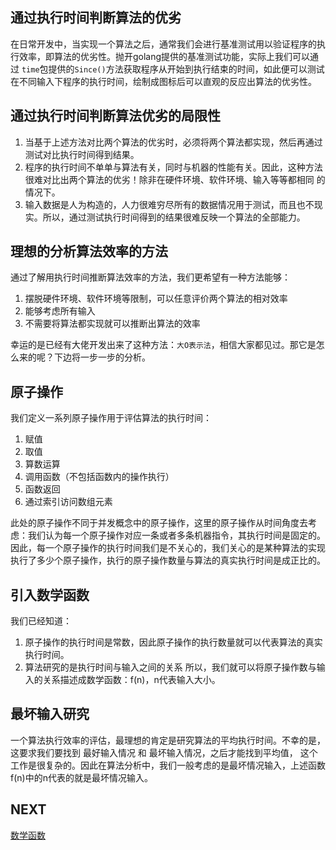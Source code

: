 ## 通过执行时间判断算法的优劣
在日常开发中，当实现一个算法之后，通常我们会进行基准测试用以验证程序的执行效率，即算法的优劣性。抛开golang提供的基准测试功能，实际上我们可以通过
`time`包提供的`Since()`方法获取程序从开始到执行结束的时间，如此便可以测试在不同输入下程序的执行时间，绘制成图标后可以直观的反应出算法的优劣性。

## 通过执行时间判断算法优劣的局限性
1. 当基于上述方法对比两个算法的优劣时，必须将两个算法都实现，然后再通过测试对比执行时间得到结果。  
2. 程序的执行时间不单单与算法有关，同时与机器的性能有关。因此，这种方法很难对比出两个算法的优劣！除非在硬件环境、软件环境、输入等等都相同
的情况下。  
3. 输入数据是人为构造的，人力很难穷尽所有的数据情况用于测试，而且也不现实。所以，通过测试执行时间得到的结果很难反映一个算法的全部能力。  

## 理想的分析算法效率的方法
通过了解用执行时间推断算法效率的方法，我们更希望有一种方法能够：  
1. 摆脱硬件环境、软件环境等限制，可以任意评价两个算法的相对效率  
2. 能够考虑所有输入  
3. 不需要将算法都实现就可以推断出算法的效率  

幸运的是已经有大佬开发出来了这种方法：`大O表示法`，相信大家都见过。那它是怎么来的呢？下边将一步一步的分析。

## 原子操作
我们定义一系列原子操作用于评估算法的执行时间：  
1. 赋值
2. 取值
3. 算数运算
4. 调用函数（不包括函数内的操作执行）
5. 函数返回
6. 通过索引访问数组元素

此处的原子操作不同于并发概念中的原子操作，这里的原子操作从时间角度去考虑：我们认为每一个原子操作对应一条或者多条机器指令，其执行时间是固定的。
因此，每一个原子操作的执行时间我们是不关心的，我们关心的是某种算法的实现执行了多少个原子操作，执行的原子操作数量与算法的真实执行时间是成正比的。

## 引入数学函数
我们已经知道：
1. 原子操作的执行时间是常数，因此原子操作的执行数量就可以代表算法的真实执行时间。
2. 算法研究的是执行时间与输入之间的关系
所以，我们就可以将原子操作数与输入的关系描述成数学函数：f(n)，n代表输入大小。

## 最坏输入研究
一个算法执行效率的评估，最理想的肯定是研究算法的平均执行时间。不幸的是，这要求我们要找到 最好输入情况 和 最坏输入情况，之后才能找到平均值，
这个工作是很复杂的。因此在算法分析中，我们一般考虑的是最坏情况输入，上述函数f(n)中的n代表的就是最坏情况输入。

## NEXT
[数学函数](../b_数学函数)
